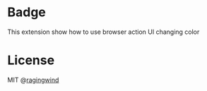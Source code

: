 # Badge

This extension show how to use browser action UI changing color

# License

MIT @[ragingwind](http://ragingwind.me)
